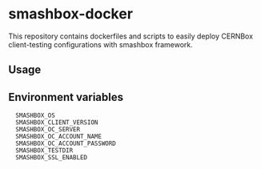 # smashbox-docker
This repository contains dockerfiles and scripts to easily deploy CERNBox client-testing configurations with smashbox framework.

## Usage

## Environment variables
```
  SMASHBOX_OS 
  SMASHBOX_CLIENT_VERSION
  SMASHBOX_OC_SERVER
  SMASHBOX_OC_ACCOUNT_NAME
  SMASHBOX_OC_ACCOUNT_PASSWORD
  SMASHBOX_TESTDIR
  SMASHBOX_SSL_ENABLED
```

